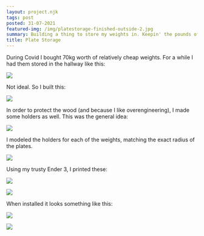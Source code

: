 ```yaml
---
layout: project.njk
tags: post
posted: 31-07-2021
featured-img: /img/platestorage-finished-outside-2.jpg
summary: Building a thing to store my weights in. Keepin' the pounds off da grounds. 
title: Plate Storage
---
```


During Covid I bought 70kg worth of relatively cheap weights. For a while I had them stored in the hallway like this:

![](/img/platestorage-before.jpg)

Not ideal. So I built this:

<!-- ![](/img/platestorage-finished.jpg) -->
![](/img/platestorage-finished-outside-2.jpg)



In order to protect the wood (and because I like overengineering), I made some holders as well. This was the general idea:

![](/img/platestorage-adapter-sketch.jpg)

I modeled the holders for each of the weights, matching the exact radius of the plates.

![](/img/platestorage-adapter-cad.jpg)

Using my trusty Ender 3, I printed these: 

![](/img/platestorage-adapter-finished-1.jpg)


![](/img/platestorage-adapter-finished-2.jpg)

When installed it looks something like this:

![](/img/platestorage-finished-outside.jpg)

![](/img/platestorage-finished-detail.jpg)